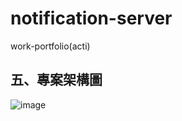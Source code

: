 # notification-server
work-portfolio(acti)

## 五、專案架構圖
![image](https://github.com/user-attachments/assets/70f8b5fd-82f2-4ec3-a29b-3f0734233485)
